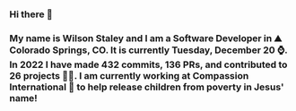 ### Hi there 👋

### My name is Wilson Staley and I am a Software Developer in ⛰ Colorado Springs, CO.  It is currently Tuesday, December 20 ⌚. In 2022 I have made 432 commits, 136 PRs, and contributed to 26 projects 👨‍💻. I am currently working at Compassion International 🏢 to help release children from poverty in Jesus' name!